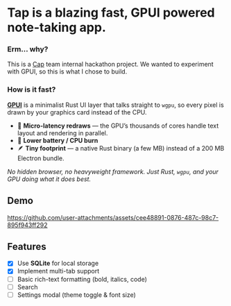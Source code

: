 # Tap is a blazing fast, GPUI powered note-taking app.

### Erm… why?
This is a [Cap](https://cap.so/) team internal hackathon project. We wanted to experiment with GPUI, so this is what I chose to build.

### How is it fast?
[**GPUI**](https://www.gpui.rs/) is a minimalist Rust UI layer that talks straight to `wgpu`, so every pixel is drawn by your graphics card instead of the CPU.

* 💨 **Micro-latency redraws** — the GPU’s thousands of cores handle text layout and rendering in parallel.  
* 🔋 **Lower battery / CPU burn**  
* 🪶 **Tiny footprint** — a native Rust binary (a few MB) instead of a 200 MB Electron bundle.

_No hidden browser, no heavyweight framework. Just Rust, `wgpu`, and your GPU doing what it does best._

## Demo


https://github.com/user-attachments/assets/cee48891-0876-487c-98c7-895f943ff292



## Features

- [x] Use **SQLite** for local storage  
- [x] Implement multi-tab support  
- [ ] Basic rich-text formatting (bold, italics, code)  
- [ ] Search
- [ ] Settings modal (theme toggle & font size)  
